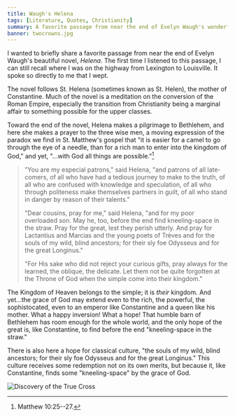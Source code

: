 ```yaml
---
title: Waugh's Helena
tags: [Literature, Quotes, Christianity]
summary: A favorite passage from near the end of Evelyn Waugh's wonderful novel, Helena.
banner: twocrowns.jpg
---
```


I wanted to briefly share a favorite passage from near the end of Evelyn Waugh's beautiful novel, *Helena*.  The first time I listened to this passage, I can still recall where I was on the highway from Lexington to Louisville.  It spoke so directly to me that I wept.

The novel follows St. Helena (sometimes known as St. Helen), the mother of Constantine.  Much of the novel is a meditation on the conversion of the Roman Empire, especially the transition from Christianity being a marginal affair to something possible for the upper classes.

Toward the end of the novel, Helena makes a pilgrimage to Bethlehem, and here she makes a prayer to the three wise men, a moving expression of the paradox we find in St. Matthew's gospel that "it is easier for a camel to go through the eye of a needle, than for a rich man to enter into the kingdom of God," and yet, "...with God all things are possible."[^dV]

  [^dV]: Matthew 10:25--27.

> "You are my especial patrons," said Helena, "and patrons of all
> late-comers, of all who have had a tedious journey to make to the
> truth, of all who are confused with knowledge and speculation, of
> all who through politeness make themselves partners in guilt, of
> all who stand in danger by reason of their talents."
> 
> "Dear cousins, pray for me," said Helena, "and for my poor
> overloaded son. May he, too, before the end find kneeling-space
> in the straw. Pray for the great, lest they perish utterly. And
> pray for Lactantius and Marcias and the young poets of Trèves and
> for the souls of my wild, blind ancestors; for their sly foe
> Odysseus and for the great Longinus."
> 
> "For His sake who did not reject your curious gifts, pray always
> for the learned, the oblique, the delicate. Let them not be quite
> forgotten at the Throne of God when the simple come into their
> kingdom."

The Kingdom of Heaven belongs to the simple; it is *their* kingdom.  And yet...the grace of God may extend even to the rich, the powerful, the sophistocated, even to an emperor like Constantine and a queen like his mother.  What a happy inversion!  What a hope!  That humble barn of Bethlehem has room enough for the whole world, and the only hope of the great is, like Constantine, to find before the end "kneeling-space in the straw."

There is also here a hope for classical culture, "the souls of my wild, blind ancestors; for their sly foe Odysseus and for the great Longinus."  This culture receives some redemption not on its own merits, but because it, like Constantine, finds some "kneeling-space" by the grace of God.

![Discovery of the True Cross](http://dansheffler.com/images/Agnolo_Gaddi_-_Discovery_of_the_True_Cross_-_WGA08367.jpg)